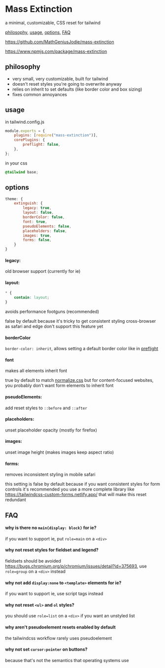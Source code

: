 # Mass Extinction

a minimal, customizable, CSS reset for tailwind

[philosophy](#philosophy), [usage](#usage), [options](#options), [FAQ](#faq)

<https://github.com/MathGeniusJodie/mass-extinction>

<https://www.npmjs.com/package/mass-extinction>

## philosophy

-   very small, very customizable, built for tailwind
-   doesn't reset styles you're going to overwrite anyway
-   relies on inherit to set defaults (like border color and box sizing)
-   fixes common annoyances

## usage

in tailwind.config.js

```js
module.exports = {
	plugins: [require("mass-extinction")],
	corePlugins: {
		preflight: false,
	},
};
```

in your css

```css
@tailwind base;
```

## options

```js
theme: {
	extinguish: {
		legacy: true,
		layout: false,
		borderColor: false,
		font: true,
		pseudoElements: false,
		placeholders: false,
		images: true,
		forms: false,
	}
}
```

#### legacy:

old browser support (currently for ie)

#### layout:

```css
* {
	contain: layout;
}
```

avoids performance footguns (recommended)

false by default because it's tricky to get consistent styling cross-browser as safari and edge don't support this feature yet

#### borderColor

`border-color: inherit`, allows setting a default border color like in [preflight](https://tailwindcss.com/docs/preflight/)

#### font

makes all elements inherit font

true by default to match [normalize.css](https://necolas.github.io/normalize.css/) but for content-focused websites, you probably don't want form elements to inherit font

#### pseudoElements:

add reset styles to `::before` and `::after`

#### placeholders:

unset placeholder opacity (mostly for firefox)

#### images:

unset image height (makes images keep aspect ratio)

#### forms:

removes inconsistent styling in mobile safari

this setting is false by default because if you want consistent styles for form controls it's recommended you use a more complete library like <https://tailwindcss-custom-forms.netlify.app/> that will make this reset redundant

## FAQ

#### why is there no `main{display: block}` for ie?

if you want to support ie, put `role=main` on a `<div>`

#### why not reset styles for fieldset and legend?

fieldsets should be avoided <https://bugs.chromium.org/p/chromium/issues/detail?id=375693>, use `role=group` on a `<div>` instead

#### why not add `display:none` to `<template>` elements for ie?

if you want to support ie, use script tags instead

#### why not reset `<ul>` and `ol` styles?

you should use `role=list` on a `<div>` if you want an unstyled list

#### why aren't pseudoelement resets enabled by default

the tailwindcss workflow rarely uses pseudoelement

#### why not set `cursor:pointer` on buttons?

because that's not the semantics that operating systems use
